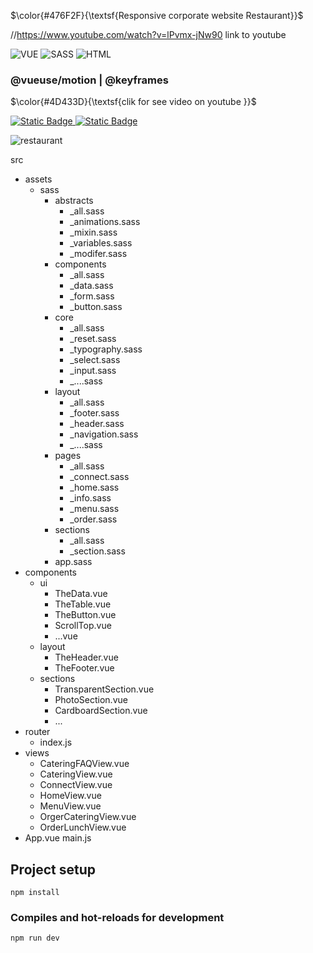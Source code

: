 $\color{#476F2F}{\textsf{Responsive corporate website Restaurant}}$

//https://www.youtube.com/watch?v=lPvmx-jNw90 link to youtube

![VUE](https://img.shields.io/badge/Vue%20JS%203-476F2F?style=flat&logo=vuedotjs&logoColor=fff)
![SASS](https://img.shields.io/badge/SASS-476F2F?style=flat&logo=sass&logoColor=fff)
![HTML](https://img.shields.io/badge/HTML%205-476F2F?style=flat&logo=html5&logoColor=fff)

### @vueuse/motion | @keyframes 

$\color{#4D433D}{\textsf{clik for see video on youtube }}$

<a href="https://www.youtube.com/watch?v=lPvmx-jNw90">![Static Badge](https://img.shields.io/badge/VUE%20JS%20-4D433D?style=flat&logo=youtube&logoColor=fff)
 </a>
<a href="https://www.youtube.com/watch?v=kWNPwkxEhoo">![Static Badge](https://img.shields.io/badge/VUE%20JS%20-4D433D?style=flat&logo=youtube&logoColor=fff)
 </a>

 ![restaurant](https://github.com/user-attachments/assets/9e43bc59-2cb0-4ea3-bfc4-c5521c82447b)

src
   - assets
      - sass
         - abstracts
            - _all.sass
            - _animations.sass
            - _mixin.sass
            - _variables.sass
            - _modifer.sass
         - components
            - _all.sass
            - _data.sass
            - _form.sass
            - _button.sass
         - core
            - _all.sass
            - _reset.sass
            - _typography.sass
            - _select.sass
            - _input.sass
            - _....sass
         - layout
            - _all.sass
            - _footer.sass
            - _header.sass
            - _navigation.sass
            - _....sass
         - pages
            - _all.sass
            - _connect.sass
            - _home.sass
            - _info.sass
            - _menu.sass
            - _order.sass
         - sections
            - _all.sass
            - _section.sass
         - app.sass
   - components
      - ui
         - TheData.vue
         - TheTable.vue
         - TheButton.vue
         - ScrollTop.vue
         - ...vue
      - layout
         - TheHeader.vue
         - TheFooter.vue
      - sections
         - TransparentSection.vue
         - PhotoSection.vue
         - CardboardSection.vue
         - ...
   - router
      - index.js
   - views
      - CateringFAQView.vue
      - CateringView.vue
      - ConnectView.vue
      - HomeView.vue
      - MenuView.vue
      - OrgerCateringView.vue
      - OrderLunchView.vue
   - App.vue
   main.js



## Project setup
```
npm install
```

### Compiles and hot-reloads for development
```
npm run dev
```

